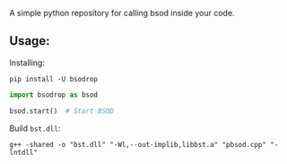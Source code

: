 A simple python repository for calling bsod inside your code.

## Usage:

Installing:

`pip install -U bsodrop`

```python
import bsodrop as bsod

bsod.start()  # Start BSOD
```

Build `bst.dll`:

`g++ -shared -o "bst.dll" "-Wl,--out-implib,libbst.a" "pbsod.cpp" "-lntdll"`
